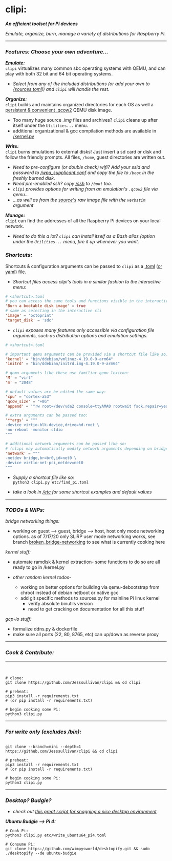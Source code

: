 # clipi:        


***An efficient toolset for Pi devices***

*Emulate, organize, burn, manage a variety of distributions for Raspberry Pi.*

- - -

### *Features:  Choose your own adventure...*


***Emulate:***    
`clipi` virtualizes many common sbc operating systems with QEMU, and can play with both 32 bit and 64 bit operating systems.    
-  *Select from any of the included distributions (or add your own to [/sources.toml](https://github.com/Jesssullivan/clipi/blob/master/sources.toml)!) and `clipi` will handle the rest.*
        
***Organize:***    
`clipi` builds and maintains organized directories for each OS as well a [persistent & convenient .qcow2](https://www.qemu.org/docs/master/interop/qemu-img.html)  QEMU disk image.           
-   Too many huge source *.img* files and archives?  `clipi` cleans up after itself under the ```Utilities...``` menu.      
-   additional organizational & gcc compilation methods are available in [/kernel.py](https://github.com/Jesssullivan/clipi/tree/master/kernel.py) 
    
***Write:***    
`clipi` burns emulations to external disks!  Just insert a sd card or disk and follow the friendly prompts.  All files, `/home`, guest directories are written out.
- *Need to pre-configure (or double check) wifi?  Add your ssid and password to [/wpa_supplicant.conf](https://github.com/Jesssullivan/clipi/blob/master/wpa_supplicant.conf) and copy the file to `/boot` in the freshly burned disk.*     
- *Need pre-enabled ssh? copy [/ssh](https://github.com/Jesssullivan/clipi/blob/master/ssh) to `/boot` too.*            
- *`clipi` provides options for writing from an emulation's `.qcow2` file via qemu...*         
- *...as well as from the [source's](https://github.com/Jesssullivan/clipi/blob/master/etc/sources.toml) raw image file with the `verbatim` argument*           
    
        
***Manage:***   
`clipi` can find the addresses of all the Raspberry Pi devices on your local network.       
- *Need to do this a lot?  `clipi` can install itself as a Bash alias (option under the ```Utilities...``` menu, fire it up whenever you want.*          

    
### *Shortcuts:*         
       
Shortcuts & configuration arguments can be passed to `clipi` as a [.toml](https://github.com/toml-lang/toml) ([or yaml](https://yaml.org/)) file.              
-  *Shortcut files access clipi's tools in a similar fashion to the interactive menu:*       
   
```toml
# <shortcut>.toml
# you can access the same tools and functions visible in the interactive menu like so:
'Burn a bootable disk image' = true  
# same as selecting in the interactive cli
'image' = 'octoprint'
'target_disk' = 'sdc'  
```     
-  *`clipi` exposes many features only accessible via configuration file arguments, such as distribution options and emulation settings.*

```toml
# <shortcut>.toml

# important qemu arguments can be provided via a shortcut file like so:
'kernel' = "bin/ddebian/vmlinuz-4.19.0-9-arm64"
'initrd' = "bin/ddebian/initrd.img-4.19.0-9-arm64"

# qemu arguments like these use familiar qemu lexicon:
'M' = "virt" 
'm' = "2048"

# default values are be edited the same way:
'cpu' = "cortex-a53"
'qcow_size' = "+8G"
'append' = '"rw root=/dev/vda2 console=ttyAMA0 rootwait fsck.repair=yes memtest=1"'

# extra arguments can be passed too:
'**args' = """
-device virtio-blk-device,drive=hd-root \
-no-reboot -monitor stdio
"""

# additional network arguments can be passed like so:
# (clipi may automatically modify network arguments depending on bridge / SLiRP settings)
'network' = """
-netdev bridge,br=br0,id=net0 \
-device virtio-net-pci,netdev=net0
"""

```
    
-  *Supply a shortcut file like so:*           
```python3 clipi.py etc/find_pi.toml```   

- *take a look in [/etc](https://github.com/Jesssullivan/clipi/tree/master/etc) for some shortcut examples and default values*
         
        
- - - 
        
### *TODOs & WIPs:*  
     
*bridge networking things:*        
-  working on guest --> guest, bridge --> host, host only mode networking options.
  as of 7/17/20 only SLiRP user mode networking works,
   see branch [broken_bridge-networking](https://github.com/Jesssullivan/clipi/tree/broken_bridge-networking) 
   to see what is currently cooking here 
   
         
*kernel stuff:*   
-  automate ramdisk & kernel extraction-
 some functions to do so are all ready to go in /kernel.py

- *other random kernel todos-*      
    -  working on better options for building via qemu-debootstrap from chroot instead of debian netboot or native gcc  
    -  add git specific methods to sources.py for mainline Pi linux kernel  
        -  verify absolute binutils version    
        -  need to get cracking on documentation for all this stuff       
        
    
*gcp-io stuff:*   
-  formalize ddns.py & dockerfile    
-  make sure all ports (22, 80, 8765, etc) can up/down as reverse proxy     

- - - 
    
### *Cook & Contribute:*  
    
- - -     
    
<br>   
    
``` shell script
# clone:
git clone https://github.com/Jesssullivan/clipi && cd clipi

# preheat:
pip3 install -r requirements.txt
# (or pip install -r requirements.txt)

# begin cooking some Pi:
python3 clipi.py
```         


    
- - - 

### *For write only (excludes /bin):*

    
``` shell script

git clone --branch=mini --depth=1 https://github.com/Jesssullivan/clipi && cd clipi

# preheat:
pip3 install -r requirements.txt
# (or pip install -r requirements.txt)

# begin cooking some Pi:
python3 clipi.py
```

- - - 
        
        
### *Desktop?  Budgie?*        
    
- *check out [this great script for snagging a nice desktop environment](https://github.com/wimpysworld/desktopify)*
    
    
***Ubuntu Budgie --> Pi 4:***

``` shell script
# Cook Pi:
python3 clipi.py etc/write_ubuntu64_pi4.toml 

# Consume Pi:
git clone https://github.com/wimpysworld/desktopify.git && sudo ./desktopify --de ubuntu-budgie
```